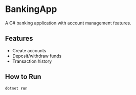 # BankingApp  
A C# banking application with account management features.  

## Features  
- Create accounts  
- Deposit/withdraw funds  
- Transaction history  

## How to Run  
```bash
dotnet run

